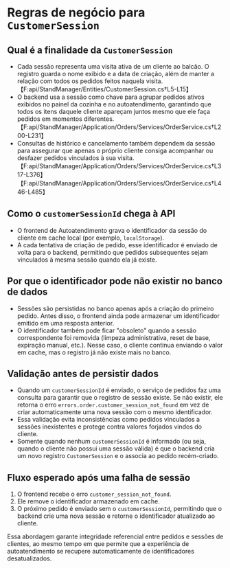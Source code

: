 # Regras de negócio para `CustomerSession`

## Qual é a finalidade da `CustomerSession`
- Cada sessão representa uma visita ativa de um cliente ao balcão. O registro guarda o nome exibido e a data de criação, além de manter a relação com todos os pedidos feitos naquela visita.【F:api/StandManager/Entities/CustomerSession.cs†L5-L15】
- O backend usa a sessão como chave para agrupar pedidos ativos exibidos no painel da cozinha e no autoatendimento, garantindo que todos os itens daquele cliente apareçam juntos mesmo que ele faça pedidos em momentos diferentes.【F:api/StandManager/Application/Orders/Services/OrderService.cs†L200-L231】
- Consultas de histórico e cancelamento também dependem da sessão para assegurar que apenas o próprio cliente consiga acompanhar ou desfazer pedidos vinculados à sua visita.【F:api/StandManager/Application/Orders/Services/OrderService.cs†L317-L376】【F:api/StandManager/Application/Orders/Services/OrderService.cs†L446-L485】

## Como o `customerSessionId` chega à API
- O frontend de Autoatendimento grava o identificador da sessão do cliente em cache local (por exemplo, `localStorage`).
- A cada tentativa de criação de pedido, esse identificador é enviado de volta para o backend, permitindo que pedidos subsequentes sejam vinculados à mesma sessão quando ela já existe.

## Por que o identificador pode não existir no banco de dados
- Sessões são persistidas no banco apenas após a criação do primeiro pedido. Antes disso, o frontend ainda pode armazenar um identificador emitido em uma resposta anterior.
- O identificador também pode ficar "obsoleto" quando a sessão correspondente foi removida (limpeza administrativa, reset de base, expiração manual, etc.). Nesse caso, o cliente continua enviando o valor em cache, mas o registro já não existe mais no banco.

## Validação antes de persistir dados
- Quando um `customerSessionId` é enviado, o serviço de pedidos faz uma consulta para garantir que o registro de sessão existe. Se não existir, ele retorna o erro `errors.order.customer_session_not_found` em vez de criar automaticamente uma nova sessão com o mesmo identificador.
- Essa validação evita inconsistências como pedidos vinculados a sessões inexistentes e protege contra valores forjados vindos do cliente.
- Somente quando nenhum `customerSessionId` é informado (ou seja, quando o cliente não possui uma sessão válida) é que o backend cria um novo registro `CustomerSession` e o associa ao pedido recém-criado.

## Fluxo esperado após uma falha de sessão
1. O frontend recebe o erro `customer_session_not_found`.
2. Ele remove o identificador armazenado em cache.
3. O próximo pedido é enviado sem o `customerSessionId`, permitindo que o backend crie uma nova sessão e retorne o identificador atualizado ao cliente.

Essa abordagem garante integridade referencial entre pedidos e sessões de clientes, ao mesmo tempo em que permite que a experiência de autoatendimento se recupere automaticamente de identificadores desatualizados.
